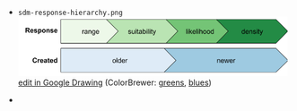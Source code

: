 -   `sdm-response-hierarchy.png`\
    ![](sdm-response-hierarchy.png)\
    [edit in Google Drawing](https://docs.google.com/drawings/d/1pZAKvaGXDR3Wgh6f4b36qlmUewF9IzXxeOR80-zxTeY/edit) (ColorBrewer: [greens](https://colorbrewer2.org/#type=sequential&scheme=Greens&n=4), [blues](https://colorbrewer2.org/#type=sequential&scheme=Blues&n=3))

-   
